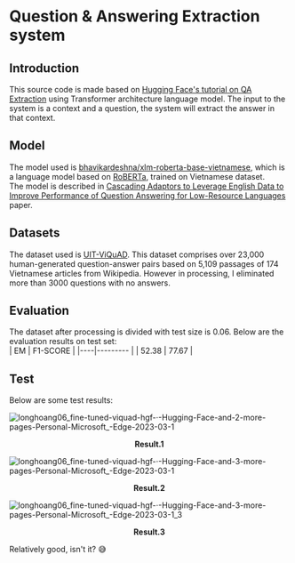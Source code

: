 # Question & Answering Extraction system
## Introduction
This source code is made based on [Hugging Face's tutorial on QA Extraction](https://huggingface.co/course/chapter7/7?fw=pt) using Transformer architecture language model. The input to the system is a context and a question, the system will extract the answer in that context.                                                          
## Model
The model used is [bhavikardeshna/xlm-roberta-base-vietnamese](https://huggingface.co/bhavikardeshna/xlm-roberta-base-vietnamese), which is a language model based on [RoBERTa](https://huggingface.co/docs/transformers/model_doc/roberta), trained on Vietnamese dataset.                                                                                    
The model is described in [Cascading Adaptors to Leverage English Data to Improve Performance of
Question Answering for Low-Resource Languages](https://arxiv.org/pdf/2112.09866v1.pdf) paper.
## Datasets
The dataset used is [UIT-ViQuAD](https://github.com/windhashira06/Demo-QA-Extraction-system/tree/main/Dataset). This dataset comprises over 23,000 human-generated question-answer pairs based on 5,109 passages of 174 Vietnamese articles from Wikipedia. However in processing, I eliminated more than 3000 questions with no answers.
## Evaluation
The dataset after processing is divided with test size is 0.06. Below are the evaluation results on test set:                                           
| EM | F1-SCORE |
|----|--------- |
| 52.38 | 77.67 |
## Test
Below are some test results:                                          

![longhoang06_fine-tuned-viquad-hgf-·-Hugging-Face-and-2-more-pages-Personal-Microsoft_-Edge-2023-03-1](https://user-images.githubusercontent.com/121651344/225209165-56f4e858-91ae-4d01-b7e8-51728f85d792.gif)
<p align="center">
<b>Result.1</b>
</p>

![longhoang06_fine-tuned-viquad-hgf-·-Hugging-Face-and-3-more-pages-Personal-Microsoft_-Edge-2023-03-1](https://user-images.githubusercontent.com/121651344/225249920-d70aa8df-f131-424e-8b55-0fe981ce2e2c.gif)
<p align="center">
<b>Result.2</b>
</p>

![longhoang06_fine-tuned-viquad-hgf-·-Hugging-Face-and-3-more-pages-Personal-Microsoft_-Edge-2023-03-1_3](https://user-images.githubusercontent.com/121651344/225250177-dbea9b6a-a668-4a75-a727-cd25247f3c49.gif)
<p align="center">
<b>Result.3</b>
</p>

Relatively good, isn't it? 😅


